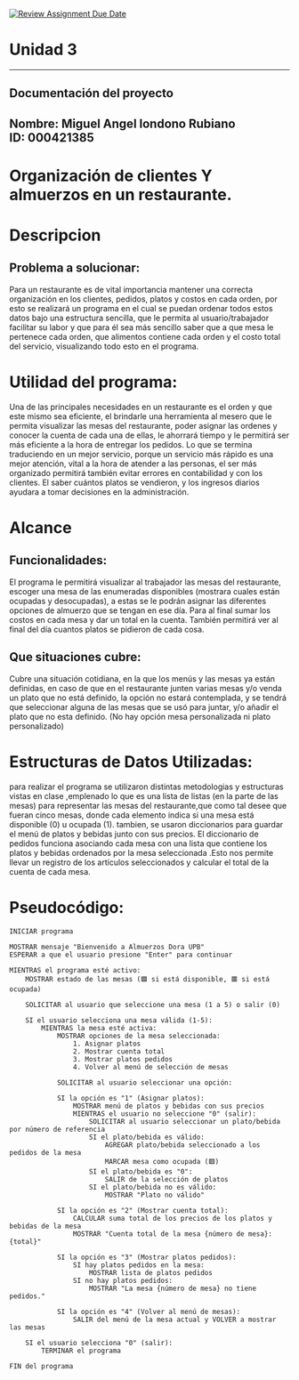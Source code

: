 [![Review Assignment Due Date](https://classroom.github.com/assets/deadline-readme-button-22041afd0340ce965d47ae6ef1cefeee28c7c493a6346c4f15d667ab976d596c.svg)](https://classroom.github.com/a/PehQeuqy)
# Unidad 3
---
## Documentación del proyecto
Nombre: Miguel Angel londono Rubiano  
ID:  000421385
---
# Organización de clientes Y almuerzos en un restaurante.
# Descripcion 
## Problema a solucionar:
Para un restaurante es de vital importancia mantener una correcta organización en los clientes, pedidos, platos y costos en cada orden, por esto se realizará un programa en el cual se puedan ordenar todos estos datos bajo una estructura sencilla, que le permita al usuario/trabajador facilitar su labor y que para él sea más sencillo saber que a que mesa le pertenece cada orden, que alimentos contiene cada orden y el costo total del servicio, visualizando todo esto en el programa. 
# Utilidad del programa:
Una de las principales necesidades en un restaurante es el orden y que este mismo sea eficiente, el brindarle una herramienta al mesero que le permita visualizar las mesas del restaurante, poder asignar las ordenes y conocer la cuenta de cada una de ellas, le ahorrará tiempo y le permitirá ser más eficiente a la hora de entregar los pedidos.
Lo que se termina traduciendo en un mejor servicio, porque un servicio más rápido es una mejor atención, vital a la hora de atender a las personas, el ser más organizado permitirá también evitar errores en contabilidad y con los clientes. 
El saber cuántos platos se vendieron, y los ingresos diarios ayudara a tomar decisiones en la administración. 

# Alcance
## Funcionalidades:
El programa le permitirá visualizar al trabajador las mesas del restaurante, escoger una mesa de las enumeradas disponibles (mostrara cuales están ocupadas y desocupadas), a estas se le podrán asignar las diferentes opciones de almuerzo que se tengan en ese día. Para al final sumar los costos en cada mesa y dar un total en la cuenta.
También permitirá ver al final del día cuantos platos se pidieron de cada cosa. 
## Que situaciones cubre:
Cubre una situación cotidiana, en la que los menús y las mesas ya están definidas, en caso de que en el restaurante junten varias mesas y/o venda un plato que no está definido, la opción no estará contemplada, y se tendrá que seleccionar alguna de las mesas que se usó para juntar, y/o añadir el plato que no esta definido.
(No hay opción mesa personalizada ni plato personalizado)

# Estructuras de Datos Utilizadas:
para realizar el programa se utilizaron distintas metodologias y estructuras vistas en clase ,emplenado lo que es una lista de listas (en la parte de las mesas) para representar las mesas del restaurante,que como tal desee que fueran cinco mesas, donde cada elemento indica si una mesa está disponible (0) u ocupada (1). tambien, se usaron diccionarios para guardar el menú de platos y bebidas junto con sus precios. El diccionario de pedidos funciona asociando cada mesa con una lista que contiene los platos y bebidas ordenados por la mesa seleccionada .Esto nos permite llevar un registro de los artículos seleccionados y calcular el total de la cuenta de cada mesa.

# Pseudocódigo:
    INICIAR programa

    MOSTRAR mensaje "Bienvenido a Almuerzos Dora UPB"
    ESPERAR a que el usuario presione "Enter" para continuar

    MIENTRAS el programa esté activo:
        MOSTRAR estado de las mesas (🟩 si está disponible, 🟥 si está ocupada)
        
        SOLICITAR al usuario que seleccione una mesa (1 a 5) o salir (0)
        
        SI el usuario selecciona una mesa válida (1-5):
            MIENTRAS la mesa esté activa:
                MOSTRAR opciones de la mesa seleccionada:
                    1. Asignar platos
                    2. Mostrar cuenta total
                    3. Mostrar platos pedidos
                    4. Volver al menú de selección de mesas
                    
                SOLICITAR al usuario seleccionar una opción:
                
                SI la opción es "1" (Asignar platos):
                    MOSTRAR menú de platos y bebidas con sus precios
                    MIENTRAS el usuario no seleccione "0" (salir):
                        SOLICITAR al usuario seleccionar un plato/bebida por número de referencia
                        SI el plato/bebida es válido:
                            AGREGAR plato/bebida seleccionado a los pedidos de la mesa
                            MARCAR mesa como ocupada (🟥)
                        SI el plato/bebida es "0":
                            SALIR de la selección de platos
                        SI el plato/bebida no es válido:
                            MOSTRAR "Plato no válido"
                            
                SI la opción es "2" (Mostrar cuenta total):
                    CALCULAR suma total de los precios de los platos y bebidas de la mesa
                    MOSTRAR "Cuenta total de la mesa {número de mesa}: {total}"
                
                SI la opción es "3" (Mostrar platos pedidos):
                    SI hay platos pedidos en la mesa:
                        MOSTRAR lista de platos pedidos
                    SI no hay platos pedidos:
                        MOSTRAR "La mesa {número de mesa} no tiene pedidos."
                        
                SI la opción es "4" (Volver al menú de mesas):
                    SALIR del menú de la mesa actual y VOLVER a mostrar las mesas
                    
        SI el usuario selecciona "0" (salir):
            TERMINAR el programa

    FIN del programa
